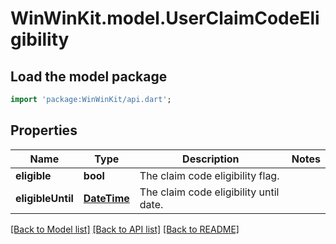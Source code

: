 # WinWinKit.model.UserClaimCodeEligibility

## Load the model package
```dart
import 'package:WinWinKit/api.dart';
```

## Properties
Name | Type | Description | Notes
------------ | ------------- | ------------- | -------------
**eligible** | **bool** | The claim code eligibility flag. | 
**eligibleUntil** | [**DateTime**](DateTime.md) | The claim code eligibility until date. | 

[[Back to Model list]](../README.md#documentation-for-models) [[Back to API list]](../README.md#documentation-for-api-endpoints) [[Back to README]](../README.md)



